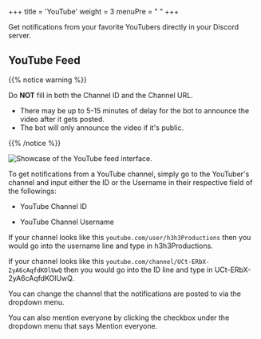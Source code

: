 +++
title = 'YouTube'
weight = 3
menuPre = "<i class= 'fab fa-youtube'></i> "
+++

Get notifications from your favorite YouTubers directly in your Discord server.

<!--more-->

## YouTube Feed

{{% notice warning %}}

Do **NOT** fill in both the Channel ID and the Channel URL.

* There may be up to 5-15 minutes of delay for the bot to announce the video after it gets posted.
* The bot will only announce the video if it's public.

{{% /notice %}}

![Showcase of the YouTube feed interface.](./youtube.png)

To get notifications from a YouTube channel, simply go to the YouTuber's channel and input either the ID or the Username in their respective field of the followings:

* YouTube Channel ID

* YouTube Channel Username

If your channel looks like this `youtube.com/user/h3h3Productions` then you would go into the username line and type
in h3h3Productions.

If your channel looks like this `youtube.com/channel/UCt-ERbX-2yA6cAqfdKOlUwQ` then you would go into the ID line and
type in UCt-ERbX-2yA6cAqfdKOlUwQ.

You can change the channel that the notifications are posted to via the dropdown menu.

You can also mention everyone by clicking the checkbox under the dropdown menu that says Mention everyone.
